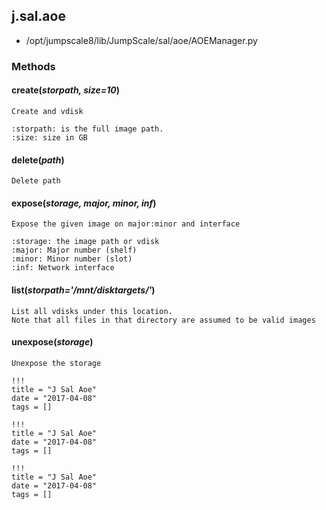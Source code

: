 <!-- toc -->
## j.sal.aoe

- /opt/jumpscale8/lib/JumpScale/sal/aoe/AOEManager.py

### Methods

#### create(*storpath, size=10*) 

```
Create and vdisk

:storpath: is the full image path.
:size: size in GB

```

#### delete(*path*) 

```
Delete path

```

#### expose(*storage, major, minor, inf*) 

```
Expose the given image on major:minor and interface

:storage: the image path or vdisk
:major: Major number (shelf)
:minor: Minor number (slot)
:inf: Network interface

```

#### list(*storpath='/mnt/disktargets/'*) 

```
List all vdisks under this location.
Note that all files in that directory are assumed to be valid images

```

#### unexpose(*storage*) 

```
Unexpose the storage

```


```
!!!
title = "J Sal Aoe"
date = "2017-04-08"
tags = []
```

```
!!!
title = "J Sal Aoe"
date = "2017-04-08"
tags = []
```

```
!!!
title = "J Sal Aoe"
date = "2017-04-08"
tags = []
```

